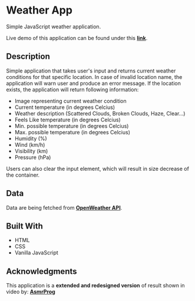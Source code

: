 # Weather App

Simple JavaScript weather application.

Live demo of this application can be found under this [**link**](https://sparkly-lolly-96f74c.netlify.app/).

## Description

Simple application that takes user's input and returns current weather conditions for that specific location. In case of invalid location name, the application will warn user and produce an error message. If the location exists, the application will return following information:
- Image representing current weather condition
- Current temperature (in degrees Celcius)
- Weather description (Scattered Clouds, Broken Clouds, Haze, Clear...)
- Feels Like temperature (in degrees Celcius)
- Min. possible temperature (in degrees Celcius)
- Max. possible temperature (in degrees Celcius)
- Humidity (%)
- Wind (km/h)
- Visibility (km)
- Pressure (hPa)

Users can also clear the input element, which will result in size decrease of the container.

## Data

Data are being fetched from [**OpenWeather API**](https://openweathermap.org/).

## Built With

- HTML
- CSS
- Vanilla JavaScript

## Acknowledgments
This application is a **extended and redesigned version** of result shown in video by: [**AsmrProg**](https://youtu.be/iILFBGm_I9M)
